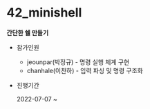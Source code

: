 # 42_minishell

__간단한 쉘 만들기__

* 참가인원

	- jeounpar(박정규) - 명령 실행 체계 구현<br>
	- chanhale(이찬하) - 입력 파싱 및 명령 구조화

* 진행기간

	2022-07-07 ~ 

